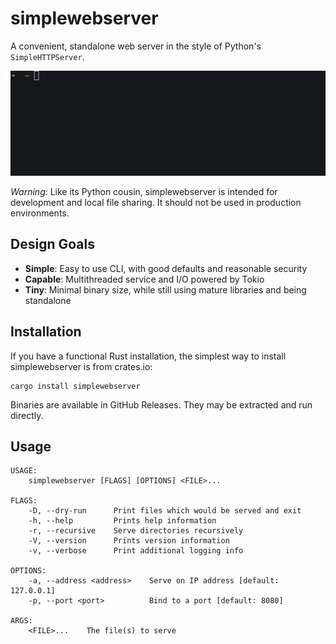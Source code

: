 # simplewebserver

A convenient, standalone web server in the style of Python's `SimpleHTTPServer`. 

![Example usage of simplewebserver](assets/example-1.gif "Example")

*Warning*: Like its Python cousin, simplewebserver is intended for development and local file sharing. It should not be used in production environments.

## Design Goals
* **Simple**: Easy to use CLI, with good defaults and reasonable security
* **Capable**: Multithreaded service and I/O powered by Tokio
* **Tiny**: Minimal binary size, while still using mature libraries and being standalone

## Installation

If you have a functional Rust installation, the simplest way to install simplewebserver is from crates.io:
```
cargo install simplewebserver
```
Binaries are available in GitHub Releases. They may be extracted and run directly.

## Usage

```
USAGE:
    simplewebserver [FLAGS] [OPTIONS] <FILE>...

FLAGS:
    -D, --dry-run      Print files which would be served and exit
    -h, --help         Prints help information
    -r, --recursive    Serve directories recursively
    -V, --version      Prints version information
    -v, --verbose      Print additional logging info

OPTIONS:
    -a, --address <address>    Serve on IP address [default: 127.0.0.1]
    -p, --port <port>          Bind to a port [default: 8080]

ARGS:
    <FILE>...    The file(s) to serve
```
